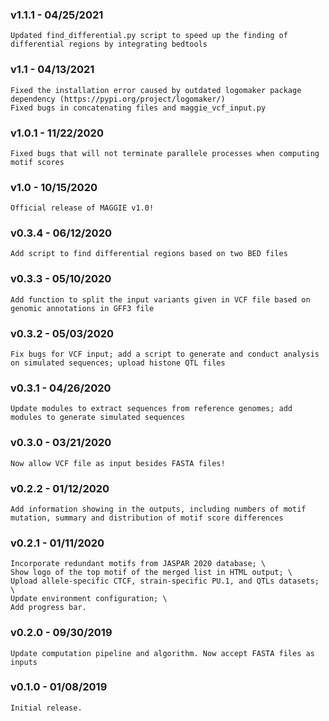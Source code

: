 ### v1.1.1 - 04/25/2021
    Updated find_differential.py script to speed up the finding of differential regions by integrating bedtools
### v1.1 - 04/13/2021
    Fixed the installation error caused by outdated logomaker package dependency (https://pypi.org/project/logomaker/)
    Fixed bugs in concatenating files and maggie_vcf_input.py
### v1.0.1 - 11/22/2020
    Fixed bugs that will not terminate parallele processes when computing motif scores
### v1.0 - 10/15/2020
    Official release of MAGGIE v1.0!
### v0.3.4 - 06/12/2020
    Add script to find differential regions based on two BED files
### v0.3.3 - 05/10/2020
    Add function to split the input variants given in VCF file based on genomic annotations in GFF3 file
### v0.3.2 - 05/03/2020
    Fix bugs for VCF input; add a script to generate and conduct analysis on simulated sequences; upload histone QTL files
### v0.3.1 - 04/26/2020
    Update modules to extract sequences from reference genomes; add modules to generate simulated sequences
### v0.3.0 - 03/21/2020
    Now allow VCF file as input besides FASTA files!
### v0.2.2 - 01/12/2020
    Add information showing in the outputs, including numbers of motif mutation, summary and distribution of motif score differences
### v0.2.1 - 01/11/2020
    Incorporate redundant motifs from JASPAR 2020 database; \
    Show logo of the top motif of the merged list in HTML output; \
    Upload allele-specific CTCF, strain-specific PU.1, and QTLs datasets; \
    Update environment configuration; \
    Add progress bar.
### v0.2.0 - 09/30/2019
    Update computation pipeline and algorithm. Now accept FASTA files as inputs
### v0.1.0 - 01/08/2019
    Initial release.
